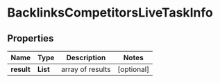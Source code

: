 # BacklinksCompetitorsLiveTaskInfo


## Properties

| Name | Type | Description | Notes |
|------------ | ------------- | ------------- | -------------|
**result** | **List<BacklinksCompetitorsLiveResultInfo>** | array of results |[optional]|